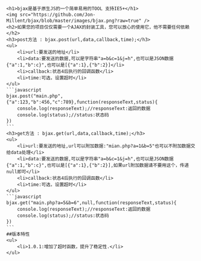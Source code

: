 
	<h1>bjax是基于原生JS的一个简单易用的TOOL 支持IE5+</h1>
	<img src="https://github.com/Jon-Millent/bjax/blob/master/images/bjax.png?raw=true" />
	<h2>如果您的项目仅仅需要一个AJAX的封装工具，您可以放心的使用它，他不需要任何依赖</h2>
	<h3>post方法 : bjax.post(url,data,callback,time);</h3>
	<ul>
		<li>url:要发送的地址</li>
		<li>data:要发送的数据,可以是字符串"a=b&c=1&j=h",也可以是JSON数据 {"a":1,"b":c}",也可以是[{"a":1},{"b":2}]</li>
		<li>callback:状态4后执行的回调函数</li>
		<li>time:可选，设置超时</li>
	</ul>
	```javascript
	bjax.post("main.php",{"a":123,"b":456,"c":789},function(responseText,status){
		console.log(responseText);//responseText:返回的数据
		console.log(status);//status:状态码
	})
	```
	<h3>get方法 : bjax.get(url,data,callback,time);</h3>
	<ul>
		<li>url:要发送的地址,url可以附加数据:"mian.php?a=1&b=5"也可以不附加数据交给data处理</li>
		<li>data:要发送的数据,可以是字符串"a=b&c=1&j=h",也可以是JSON数据 {"a":1,"b":c}",也可以是[{"a":1},{"b":2}],如果url附加数据请不要用这个，传递null即可</li>
		<li>callback:状态4后执行的回调函数</li>
		<li>time:可选，设置超时</li>
	</ul>
	```javascript
	bjax.get("main.php?a=5&b=6",null,function(responseText,status){
		console.log(responseText);//responseText:返回的数据
		console.log(status);//status:状态码
	})
	```
	##版本特性
	<ul>
		<li>1.0.1:增加了超时函数，提升了稳定性.</li>
	</ul>
